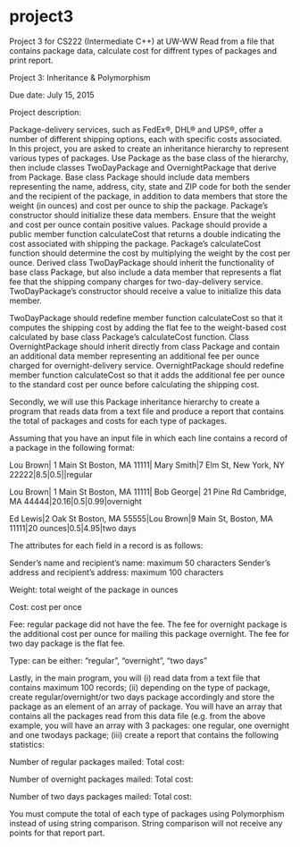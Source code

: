 # project3

Project 3 for CS222 (Intermediate C++) at UW-WW
Read from a file that contains package data, calculate cost for diffrent types of packages and print report. 


Project 3: Inheritance & Polymorphism

Due date: July 15, 2015

Project description:

Package-delivery services, such as FedEx®, DHL® and UPS®, offer a number of different shipping options, each with specific costs associated. In this project, you are asked to create an inheritance hierarchy to represent various types of packages. Use Package as the base class of the hierarchy, then include classes TwoDayPackage and OvernightPackage that derive from Package. Base class Package should include data members representing the name, address, city, state and ZIP code for both the sender and the recipient of the package, in addition to data members that store the weight (in ounces) and cost per ounce to ship the package. Package’s constructor should initialize these data members. Ensure that the weight and cost per ounce contain positive values. Package should provide a public member function calculateCost that returns a double indicating the cost associated with shipping the package. Package’s calculateCost function should determine the cost by multiplying the weight by the cost per ounce. Derived class TwoDayPackage should inherit the functionality of base class Package, but also include a data member that represents a flat fee that the shipping company charges for two-day-delivery service. TwoDayPackage’s constructor should receive a value to initialize this data member.

TwoDayPackage should redefine member function calculateCost so that it computes the shipping cost by
adding the flat fee to the weight-based cost calculated by base class Package’s calculateCost function. Class OvernightPackage should inherit directly from class Package and contain an additional data member representing an additional fee per ounce charged for overnight-delivery service. OvernightPackage should redefine member function calculateCost so that it adds the additional fee per ounce to the standard cost per ounce before calculating the shipping cost.

Secondly, we will use this Package inheritance hierarchy to create a program that reads data from a text file and produce a report that contains the total of packages and costs for each type of packages.

Assuming that you have an input file in which each line contains a record of a package in the following format:


  Lou Brown| 1 Main St Boston, MA 11111| Mary Smith|7 Elm St, New York, NY 22222|8.5|0.5||regular

  Lou Brown| 1 Main St Boston, MA 11111| Bob George| 21 Pine Rd Cambridge, MA 44444|20.16|0.5|0.99|overnight

  Ed Lewis|2 Oak St Boston, MA 55555|Lou Brown|9 Main St, Boston, MA 11111|20 ounces|0.5|4.95|two days



The attributes for each field in a record is as follows:

  Sender’s name and recipient’s name: maximum 50 characters
  Sender’s address and recipient’s address: maximum 100 characters
 
  Weight: total weight of the package in ounces
 
  Cost: cost per once
  
  Fee: regular package did not have the fee. The fee for overnight package is the additional cost per ounce for        mailing this package overnight. The fee for two day package is the flat fee.
  
  Type: can be either: “regular”, “overnight”, “two days”

Lastly, in the main program, you will (i) read data from a text file that contains maximum 100 records; (ii) depending on the type of package, create regular/overnight/or two days package accordingly and store the package as an element of an array of package. You will have an array that contains all the packages read from this data file (e.g. from the above example, you will have an array with 3 packages: one regular, one overnight and one twodays package; (iii) create a report that contains the following statistics:

  Number of regular packages mailed:	Total cost:

  Number of overnight packages mailed:	Total cost:

  Number of two days packages mailed:	Total cost:

You must compute the total of each type of packages using Polymorphism instead of using string comparison. String comparison will not receive any points for that report part.
